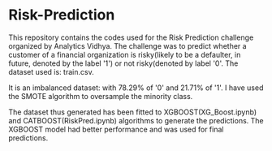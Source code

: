 # Risk-Prediction

This repository contains the codes used for the Risk Prediction challenge organized by Analytics Vidhya. The challenge was to predict whether a customer of a financial organization is risky(likely to be a defaulter, in future, denoted by the label '1') or not risky(denoted by label '0'. The dataset used is:  train.csv. 

It is an imbalanced dataset: with 78.29% of  '0' and 21.71% of  '1'. I have used the SMOTE algorithm to oversample the minority class.

The dataset thus generated has been fitted to XGBOOST(XG_Boost.ipynb) and CATBOOST(RiskPred.ipynb) algorithms to generate the predictions. The XGBOOST model had better performance and was used for final predictions.
